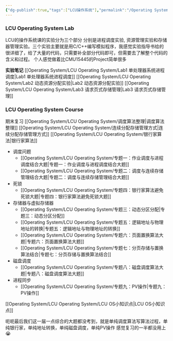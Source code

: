 ```yaml
---
{"dg-publish":true,"tags":["LCU操作系统"],"permalink":"/Operating System/LCU Operating System/LCU Operating System/","dgPassFrontmatter":true,"noteIcon":"","created":"2025-04-12T16:38:23.016+08:00","updated":"2025-06-30T17:42:19.510+08:00"}
---
```


### LCU Operating System Lab
LCU的操作系统课的实验分为三个部分 分别是进程调度实验, 资源管理实验和存储器管理实验。三个实验主要就是用C/C++编写模拟程序，我感觉实验指导书给的很详细了，给了大量的代码，只需要补全部分代码即可，但需要去了解整个代码的含义和过程。
个人感觉做着比CMU15445的Project简单很多

**实验笔记**
[[Operating System/LCU Operating System/Lab1 单处理器系统进程调度\|Lab1 单处理器系统进程调度]]
[[Operating System/LCU Operating System/Lab2 动态资源分配实验\|Lab2 动态资源分配实验]]
[[Operating System/LCU Operating System/Lab3 请求页式存储管理\|Lab3 请求页式存储管理]]

### LCU Operating System Course
期末复习
[[Operating System/LCU Operating System/调度算法整理\|调度算法整理]]
[[Operating System/LCU Operating System/连续分配存储管理方式\|连续分配存储管理方式]]
[[Operating System/LCU Operating System/银行家算法\|银行家算法]]

- 调度问题
	- [[Operating System/LCU Operating System/专题一：作业调度与进程调度结合大题\|专题一：作业调度与进程调度结合大题]]
	- [[Operating System/LCU Operating System/专题二：调度与连续存储管理结合大题\|专题二：调度与连续存储管理结合大题]]
- 死锁
	- [[Operating System/LCU Operating System/专题四：银行家算法避免死锁大题\|专题四：银行家算法避免死锁大题]]
- 存储器与虚拟存储器
	- [[Operating System/LCU Operating System/专题三：动态分区分配\|专题三：动态分区分配]]
	- [[Operating System/LCU Operating System/专题五：逻辑地址与物理地址的转换\|专题五：逻辑地址与物理地址的转换]]
	- [[Operating System/LCU Operating System/专题六：页面置换算法大题\|专题六：页面置换算法大题]]
	- [[Operating System/LCU Operating System/专题七：分页存储与置换算法结合\|专题七：分页存储与置换算法结合]]
- 磁盘调度
	- [[Operating System/LCU Operating System/专题八：磁盘调度算法大题\|专题八：磁盘调度算法大题]]
- 进程同步
	- [[Operating System/LCU Operating System/专题九：PV操作\|专题九：PV操作]]


[[Operating System/LCU Operating System/LCU OS小知识点\|LCU OS小知识点]]

呃呃最后我们这一届一点综合的大题都没考到，就是单纯调度算法写算法过程，单纯银行家，单纯地址转换，单纯磁盘调度，单纯PV操作 感觉复习的一半都没用上😭